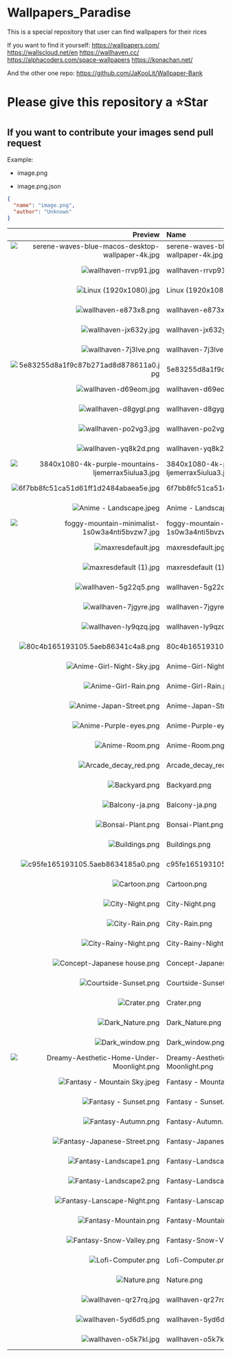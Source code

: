# Wallpapers_Paradise
This is a special repository that user can find wallpapers for their rices


If you want to find it yourself:
https://wallpapers.com/
https://wallscloud.net/en
https://wallhaven.cc/
https://alphacoders.com/space-wallpapers
https://konachan.net/

And the other one repo:
https://github.com/JaKooLit/Wallpaper-Bank


# Please give this repository a ⭐Star
## If you want to contribute your images send pull request
Example:
- image.png

- image.png.json
```json
{
  "name": "image.png",
  "author": "Unknown"
}
```

<!-- GALLERY_START -->

| Preview | Name | Author | Link |
|---:|:---|:---|:---|
| ![serene-waves-blue-macos-desktop-wallpaper-4k.jpg](wallpapers/dark/abstract/serene-waves-blue-macos-desktop-wallpaper-4k.jpg) | serene-waves-blue-macos-desktop-wallpaper-4k.jpg | Unknown | [Repo link](wallpapers/dark/abstract/serene-waves-blue-macos-desktop-wallpaper-4k.jpg) |
| ![wallhaven-rrvp91.jpg](wallpapers/dark/abstract/wallhaven-rrvp91.jpg) | wallhaven-rrvp91.jpg | Unknown | [Repo link](wallpapers/dark/abstract/wallhaven-rrvp91.jpg) |
| ![Linux (1920x1080).jpg](wallpapers/dark/linux/Linux%20%281920x1080%29.jpg) | Linux (1920x1080).jpg | Unknown | [Repo link](wallpapers/dark/linux/Linux%20%281920x1080%29.jpg) |
| ![wallhaven-e873x8.png](wallpapers/dark/wallhaven-e873x8.png) | wallhaven-e873x8.png | Unknown | [Repo link](wallpapers/dark/wallhaven-e873x8.png) |
| ![wallhaven-jx632y.jpg](wallpapers/dark/wallhaven-jx632y.jpg) | wallhaven-jx632y.jpg | Unknown | [Repo link](wallpapers/dark/wallhaven-jx632y.jpg) |
| ![wallhaven-7j3lve.png](wallpapers/dawn/wallhaven-7j3lve.png) | wallhaven-7j3lve.png | Unknown | [Repo link](wallpapers/dawn/wallhaven-7j3lve.png) |
| ![5e83255d8a1f9c87b271ad8d878611a0.jpg](wallpapers/day/5e83255d8a1f9c87b271ad8d878611a0.jpg) | 5e83255d8a1f9c87b271ad8d878611a0.jpg | Unknown | [Repo link](wallpapers/day/5e83255d8a1f9c87b271ad8d878611a0.jpg) |
| ![wallhaven-d69eom.jpg](wallpapers/day/wallhaven-d69eom.jpg) | wallhaven-d69eom.jpg | Unknown | [Repo link](wallpapers/day/wallhaven-d69eom.jpg) |
| ![wallhaven-d8gygl.png](wallpapers/day/wallhaven-d8gygl.png) | wallhaven-d8gygl.png | Unknown | [Repo link](wallpapers/day/wallhaven-d8gygl.png) |
| ![wallhaven-po2vg3.jpg](wallpapers/day/wallhaven-po2vg3.jpg) | wallhaven-po2vg3.jpg | Unknown | [Repo link](wallpapers/day/wallhaven-po2vg3.jpg) |
| ![wallhaven-yq8k2d.png](wallpapers/day/wallhaven-yq8k2d.png) | wallhaven-yq8k2d.png | Unknown | [Repo link](wallpapers/day/wallhaven-yq8k2d.png) |
| ![3840x1080-4k-purple-mountains-ljemerrax5iulua3.jpg](wallpapers/night/3840x1080-4k-purple-mountains-ljemerrax5iulua3.jpg) | 3840x1080-4k-purple-mountains-ljemerrax5iulua3.jpg | Unknown | [Repo link](wallpapers/night/3840x1080-4k-purple-mountains-ljemerrax5iulua3.jpg) |
| ![6f7bb8fc51ca51d61ff1d2484abaea5e.jpg](wallpapers/night/6f7bb8fc51ca51d61ff1d2484abaea5e.jpg) | 6f7bb8fc51ca51d61ff1d2484abaea5e.jpg | Unknown | [Repo link](wallpapers/night/6f7bb8fc51ca51d61ff1d2484abaea5e.jpg) |
| ![Anime - Landscape.jpeg](wallpapers/night/Anime%20-%20Landscape.jpeg) | Anime - Landscape.jpeg | Unknown | [Repo link](wallpapers/night/Anime%20-%20Landscape.jpeg) |
| ![foggy-mountain-minimalist-1s0w3a4nti5bvzw7.jpg](wallpapers/night/foggy-mountain-minimalist-1s0w3a4nti5bvzw7.jpg) | foggy-mountain-minimalist-1s0w3a4nti5bvzw7.jpg | Unknown | [Repo link](wallpapers/night/foggy-mountain-minimalist-1s0w3a4nti5bvzw7.jpg) |
| ![maxresdefault.jpg](wallpapers/night/maxresdefault.jpg) | maxresdefault.jpg | Unknown | [Repo link](wallpapers/night/maxresdefault.jpg) |
| ![maxresdefault (1).jpg](wallpapers/night/shine/maxresdefault%20%281%29.jpg) | maxresdefault (1).jpg | Unknown | [Repo link](wallpapers/night/shine/maxresdefault%20%281%29.jpg) |
| ![wallhaven-5g22q5.png](wallpapers/night/shine/wallhaven-5g22q5.png) | wallhaven-5g22q5.png | Unknown | [Repo link](wallpapers/night/shine/wallhaven-5g22q5.png) |
| ![wallhaven-7jgyre.jpg](wallpapers/night/shine/wallhaven-7jgyre.jpg) | wallhaven-7jgyre.jpg | Unknown | [Repo link](wallpapers/night/shine/wallhaven-7jgyre.jpg) |
| ![wallhaven-ly9qzq.jpg](wallpapers/night/wallhaven-ly9qzq.jpg) | wallhaven-ly9qzq.jpg | Unknown | [Repo link](wallpapers/night/wallhaven-ly9qzq.jpg) |
| ![80c4b165193105.5aeb86341c4a8.png](wallpapers/no_category/80c4b165193105.5aeb86341c4a8.png) | 80c4b165193105.5aeb86341c4a8.png | Unknown | [Repo link](wallpapers/no_category/80c4b165193105.5aeb86341c4a8.png) |
| ![Anime-Girl-Night-Sky.jpg](wallpapers/no_category/Anime-Girl-Night-Sky.jpg) | Anime-Girl-Night-Sky.jpg | Unknown | [Repo link](wallpapers/no_category/Anime-Girl-Night-Sky.jpg) |
| ![Anime-Girl-Rain.png](wallpapers/no_category/Anime-Girl-Rain.png) | Anime-Girl-Rain.png | Unknown | [Repo link](wallpapers/no_category/Anime-Girl-Rain.png) |
| ![Anime-Japan-Street.png](wallpapers/no_category/Anime-Japan-Street.png) | Anime-Japan-Street.png | Unknown | [Repo link](wallpapers/no_category/Anime-Japan-Street.png) |
| ![Anime-Purple-eyes.png](wallpapers/no_category/Anime-Purple-eyes.png) | Anime-Purple-eyes.png | Unknown | [Repo link](wallpapers/no_category/Anime-Purple-eyes.png) |
| ![Anime-Room.png](wallpapers/no_category/Anime-Room.png) | Anime-Room.png | Unknown | [Repo link](wallpapers/no_category/Anime-Room.png) |
| ![Arcade_decay_red.png](wallpapers/no_category/Arcade_decay_red.png) | Arcade_decay_red.png | Unknown | [Repo link](wallpapers/no_category/Arcade_decay_red.png) |
| ![Backyard.png](wallpapers/no_category/Backyard.png) | Backyard.png | Unknown | [Repo link](wallpapers/no_category/Backyard.png) |
| ![Balcony-ja.png](wallpapers/no_category/Balcony-ja.png) | Balcony-ja.png | Unknown | [Repo link](wallpapers/no_category/Balcony-ja.png) |
| ![Bonsai-Plant.png](wallpapers/no_category/Bonsai-Plant.png) | Bonsai-Plant.png | Unknown | [Repo link](wallpapers/no_category/Bonsai-Plant.png) |
| ![Buildings.png](wallpapers/no_category/Buildings.png) | Buildings.png | Unknown | [Repo link](wallpapers/no_category/Buildings.png) |
| ![c95fe165193105.5aeb8634185a0.png](wallpapers/no_category/c95fe165193105.5aeb8634185a0.png) | c95fe165193105.5aeb8634185a0.png | Unknown | [Repo link](wallpapers/no_category/c95fe165193105.5aeb8634185a0.png) |
| ![Cartoon.png](wallpapers/no_category/Cartoon.png) | Cartoon.png | Unknown | [Repo link](wallpapers/no_category/Cartoon.png) |
| ![City-Night.png](wallpapers/no_category/City-Night.png) | City-Night.png | Unknown | [Repo link](wallpapers/no_category/City-Night.png) |
| ![City-Rain.png](wallpapers/no_category/City-Rain.png) | City-Rain.png | Unknown | [Repo link](wallpapers/no_category/City-Rain.png) |
| ![City-Rainy-Night.png](wallpapers/no_category/City-Rainy-Night.png) | City-Rainy-Night.png | Unknown | [Repo link](wallpapers/no_category/City-Rainy-Night.png) |
| ![Concept-Japanese house.png](wallpapers/no_category/Concept-Japanese%20house.png) | Concept-Japanese house.png | Unknown | [Repo link](wallpapers/no_category/Concept-Japanese%20house.png) |
| ![Courtside-Sunset.png](wallpapers/no_category/Courtside-Sunset.png) | Courtside-Sunset.png | Unknown | [Repo link](wallpapers/no_category/Courtside-Sunset.png) |
| ![Crater.png](wallpapers/no_category/Crater.png) | Crater.png | Unknown | [Repo link](wallpapers/no_category/Crater.png) |
| ![Dark_Nature.png](wallpapers/no_category/Dark_Nature.png) | Dark_Nature.png | Unknown | [Repo link](wallpapers/no_category/Dark_Nature.png) |
| ![Dark_window.png](wallpapers/no_category/Dark_window.png) | Dark_window.png | Unknown | [Repo link](wallpapers/no_category/Dark_window.png) |
| ![Dreamy-Aesthetic-Home-Under-Moonlight.png](wallpapers/no_category/Dreamy-Aesthetic-Home-Under-Moonlight.png) | Dreamy-Aesthetic-Home-Under-Moonlight.png | Unknown | [Repo link](wallpapers/no_category/Dreamy-Aesthetic-Home-Under-Moonlight.png) |
| ![Fantasy - Mountain Sky.jpeg](wallpapers/no_category/Fantasy%20-%20Mountain%20Sky.jpeg) | Fantasy - Mountain Sky.jpeg | Unknown | [Repo link](wallpapers/no_category/Fantasy%20-%20Mountain%20Sky.jpeg) |
| ![Fantasy - Sunset.png](wallpapers/no_category/Fantasy%20-%20Sunset.png) | Fantasy - Sunset.png | Unknown | [Repo link](wallpapers/no_category/Fantasy%20-%20Sunset.png) |
| ![Fantasy-Autumn.png](wallpapers/no_category/Fantasy-Autumn.png) | Fantasy-Autumn.png | Unknown | [Repo link](wallpapers/no_category/Fantasy-Autumn.png) |
| ![Fantasy-Japanese-Street.png](wallpapers/no_category/Fantasy-Japanese-Street.png) | Fantasy-Japanese-Street.png | Unknown | [Repo link](wallpapers/no_category/Fantasy-Japanese-Street.png) |
| ![Fantasy-Landscape1.png](wallpapers/no_category/Fantasy-Landscape1.png) | Fantasy-Landscape1.png | Unknown | [Repo link](wallpapers/no_category/Fantasy-Landscape1.png) |
| ![Fantasy-Landscape2.png](wallpapers/no_category/Fantasy-Landscape2.png) | Fantasy-Landscape2.png | Unknown | [Repo link](wallpapers/no_category/Fantasy-Landscape2.png) |
| ![Fantasy-Lanscape-Night.png](wallpapers/no_category/Fantasy-Lanscape-Night.png) | Fantasy-Lanscape-Night.png | Unknown | [Repo link](wallpapers/no_category/Fantasy-Lanscape-Night.png) |
| ![Fantasy-Mountain.png](wallpapers/no_category/Fantasy-Mountain.png) | Fantasy-Mountain.png | Unknown | [Repo link](wallpapers/no_category/Fantasy-Mountain.png) |
| ![Fantasy-Snow-Valley.png](wallpapers/no_category/Fantasy-Snow-Valley.png) | Fantasy-Snow-Valley.png | Unknown | [Repo link](wallpapers/no_category/Fantasy-Snow-Valley.png) |
| ![Lofi-Computer.png](wallpapers/no_category/Lofi-Computer.png) | Lofi-Computer.png | Unknown | [Repo link](wallpapers/no_category/Lofi-Computer.png) |
| ![Nature.png](wallpapers/no_category/Nature.png) | Nature.png | Unknown | [Repo link](wallpapers/no_category/Nature.png) |
| ![wallhaven-qr27rq.jpg](wallpapers/real/wallhaven-qr27rq.jpg) | wallhaven-qr27rq.jpg | Unknown | [Repo link](wallpapers/real/wallhaven-qr27rq.jpg) |
| ![wallhaven-5yd6d5.png](wallpapers/urban/wallhaven-5yd6d5.png) | wallhaven-5yd6d5.png | Unknown | [Repo link](wallpapers/urban/wallhaven-5yd6d5.png) |
| ![wallhaven-o5k7kl.jpg](wallpapers/urban/wallhaven-o5k7kl.jpg) | wallhaven-o5k7kl.jpg | Unknown | [Repo link](wallpapers/urban/wallhaven-o5k7kl.jpg) |

<!-- GALLERY_END -->
